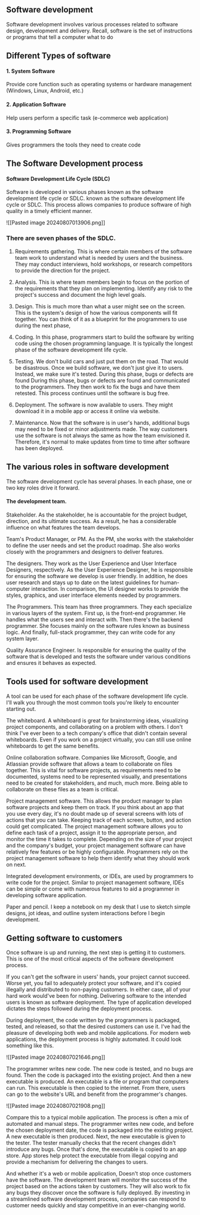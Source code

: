 ## Software development

Software development involves various processes related to software design, development and delivery. Recall, software is the set of instructions or programs that tell a computer what to do
## Different Types of software
#### 1. System Software 

Provide core function such as operating systems or hardware management (Windows, Linux, Android, etc.)
#### 2. Application Software

Help users perform a specific task (e-commerce web application)
#### 3. Programming Software

Gives programmers the tools they need to create code
## The Software Development process 

#### Software Development Life Cycle (SDLC) 

Software is developed in various phases known as the software development life cycle or SDLC. known as the software development life cycle or SDLC. This process allows companies to produce software of high quality in a timely efficient manner.

![[Pasted image 20240807013906.png]]
### There are seven phases of the SDLC.
  
1. Requirements gathering. This is where certain members of the software team work to understand what is needed by users and the business. They may conduct interviews, hold workshops, or research competitors to provide the direction for the project. 

2. Analysis. This is where team members begin to focus on the portion of the requirements that they plan on implementing. Identify any risk to the project's success and document the high level goals. 

3. Design. This is much more than what a user might see on the screen. This is the system's design of how the various components will fit together. You can think of it as a blueprint for the programmers to use during the next phase,

4. Coding. In this phase, programmers start to build the software by writing code using the chosen programming language. It is typically the longest phase of the software development life cycle. 

5. Testing. We don't build cars and just put them on the road. That would be disastrous. Once we build software, we don't just give it to users. Instead, we make sure it's tested. During this phase, bugs or defects are found During this phase, bugs or defects are found and communicated to the programmers. They then work to fix the bugs and have them retested. This process continues until the software is bug free. 

6. Deployment. The software is now available to users. They might download it in a mobile app or access it online via website.

7. Maintenance. Now that the software is in user's hands, additional bugs may need to be fixed or minor adjustments made. The way customers use the software is not always the same as how the team envisioned it. Therefore, it's normal to make updates from time to time after software has been deployed.

## The various roles in software development

The software development cycle has several phases. In each phase, one or two key roles drive it forward. 
#### The development team.

Stakeholder. As the stakeholder, he is accountable for the project budget, direction, and its ultimate success. As a result, he has a considerable influence on what features the team develops.

Team's Product Manager, or PM. As the PM, she works with the stakeholder to define the user needs and set the product roadmap. She also works closely with the programmers and designers to deliver features.

The designers. They work as the User Experience and User Interface Designers, respectively. As the User Experience Designer, he is responsible for ensuring the software we develop is user friendly. In addition, he does user research and stays up to date on the latest guidelines for human-computer interaction. In comparison, the UI designer works to provide the styles, graphics, and user interface elements needed by programmers.

The Programmers. This team has three programmers. They each specialize in various layers of the system. First up, is the front-end programmer. He handles what the users see and interact with. Then there's the backend programmer. She focuses mainly on the software rules known as business logic. And finally, full-stack programmer, they can write code for any system layer. 

Quality Assurance Engineer. Is responsible for ensuring the quality of the software that is developed and tests the software under various conditions and ensures it behaves as expected.

## Tools used for software development

A tool can be used for each phase of the software development life cycle. I'll walk you through the most common tools you're likely to encounter starting out. 

The whiteboard. A whiteboard is great for brainstorming ideas, visualizing project components, and collaborating on a problem with others. I don't think I've ever been to a tech company's office that didn't contain several whiteboards. Even if you work on a project virtually, you can still use online whiteboards to get the same benefits. 

Online collaboration software. Companies like Microsoft, Google, and Atlassian provide software that allows a team to collaborate on files together. This is vital for software projects, as requirements need to be documented, systems need to be represented visually, and presentations need to be created for stakeholders, and much, much more. Being able to collaborate on these files as a team is critical. 

Project management software. This allows the product manager to plan software projects and keep them on track. If you think about an app that you use every day, it's no doubt made up of several screens with lots of actions that you can take. Keeping track of each screen, button, and action could get complicated. The project management software allows you to define each task of a project, assign it to the appropriate person, and monitor the time it takes to complete. Depending on the size of your project and the company's budget, your project management software can have relatively few features or be highly configurable. Programmers rely on the project management software to help them identify what they should work on next. 

Integrated development environments, or IDEs, are used by programmers to write code for the project. Similar to project management software, IDEs can be simple or come with numerous features to aid a programmer in developing software application. 

Paper and pencil. I keep a notebook on my desk that I use to sketch simple designs, jot ideas, and outline system interactions before I begin development.

## Getting software to customers

Once software is up and running, the next step is getting it to customers. This is one of the most critical aspects of the software development process. 

If you can't get the software in users' hands, your project cannot succeed. Worse yet, you fail to adequately protect your software, and it's copied illegally and distributed to non-paying customers. In either case, all of your hard work would've been for nothing. Delivering software to the intended users is known as software deployment. The type of application developed dictates the steps followed during the deployment process. 

During deployment, the code written by the programmers is packaged, tested, and released, so that the desired customers can use it. I've had the pleasure of developing both web and mobile applications. For modern web applications, the deployment process is highly automated. It could look something like this. 

![[Pasted image 20240807021646.png]]

The programmer writes new code. The new code is tested, and no bugs are found. Then the code is packaged into the existing project. And then a new executable is produced. An executable is a file or program that computers can run. This executable is then copied to the internet. From there, users can go to the website's URL and benefit from the programmer's changes. 

![[Pasted image 20240807021908.png]]

Compare this to a typical mobile application. The process is often a mix of automated and manual steps. The programmer writes new code, and before the chosen deployment date, the code is packaged into the existing project. A new executable is then produced. Next, the new executable is given to the tester. The tester manually checks that the recent changes didn't introduce any bugs. Once that's done, the executable is copied to an app store. App stores help protect the executable from illegal copying and provide a mechanism for delivering the changes to users. 

And whether it's a web or mobile application, Doesn't stop once customers have the software. The development team will monitor the success of the project based on the actions taken by customers. They will also work to fix any bugs they discover once the software is fully deployed. By investing in a streamlined software development process, companies can respond to customer needs quickly and stay competitive in an ever-changing world.